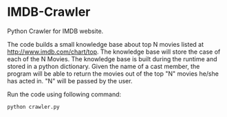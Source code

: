 IMDB-Crawler
============

Python Crawler for IMDB website. 

The code builds a small knowledge base about top N movies listed at http://www.imdb.com/chart/top.
The knowledge base will store the case of each of the N Movies. The knowledge base is built during the runtime and stored in a python dictionary.
Given the name of a cast member, the program will be able to return the movies out of the top "N" movies he/she has acted in. "N" will be passed by
the user. 


Run the code using following command:

```
python crawler.py
```
